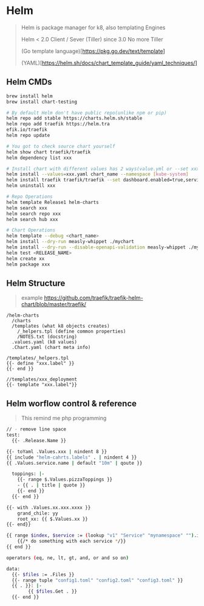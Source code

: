 # Helm
> Helm is package manager for k8, also templating Engines
> 
> Helm < 2.0 Client / Sever (Tiller) since 3.0 No more Tiller
> 
> (Go template language)[https://pkg.go.dev/text/template]
> 
> (YAML)[https://helm.sh/docs/chart_template_guide/yaml_techniques/]
## Helm CMDs
```bash
brew install helm
brew install chart-testing

# By default Helm don't have public repo(unlike npm or pip)
helm repo add stable https://charts.helm.sh/stable
helm repo add traefik https://helm.tra
efik.io/traefik
helm repo update

# You got to check source chart yourself
helm show chart traefik/traefik
helm dependency list xxx

# Install chart with different values has 2 ways(value.yml or --set xxx=123)
helm install --values=xxx.yaml chart_name --namespace [kube-system]
helm install traefik traefik/traefik --set dashboard.enabled=true,serviceType=LoadBalancer,rbac.enabled=true,dashboard.domain=traefik.local
helm uninstall xxx

# Repo Operations
helm template Release1 helm-charts
helm search xxx
helm search repo xxx
helm search hub xxx

# Chart Operations
helm template --debug <chart_name>
helm install --dry-run measly-whippet ./mychart
helm install --dry-run --disable-openapi-validation measly-whippet ./mychart
helm test <RELEASE_NAME>
helm create xx
helm package xxx

```
## Helm Structure
> example https://github.com/traefik/traefik-helm-chart/blob/master/traefik/
```
/helm-charts
  /charts
  /templates (what k8 objects creates)
    /_helpers.tpl (define common properties)
    /NOTES.txt (docstring)
  .values.yaml (k8 values)
  .Chart.yaml (chart meta info)

/templates/_helpers.tpl
{{- define "xxx.label" }}
{{- end }}

//templates/xxx_deployment
{{- template "xxx.label"}}
```

## Helm worflow control & reference
> This remind me php programming
> 
```bash
// - remove line space
test:
  {{- .Release.Name }}

{{- toYaml .Values.xxx | nindent 8 }}
{{ include "helm-cahrts.labels" . | nindent 4 }}
{{ .Values.service.name | default "10m" | qoute }}

  toppings: |-
    {{- range $.Values.pizzaToppings }}
    - {{ . | title | quote }}
    {{- end }}    
  {{- end }}

{{- with .Values.xx.xxx.xxxx }}
    grand_chile: yy
    root_xx: {{ $.Values.xx }}
{{- end}}

{{ range $index, $service := (lookup "v1" "Service" "mynamespace" "").items }}
    {{/* do something with each service */}}
{{ end }}

operators (eq, ne, lt, gt, and, or and so on)

data:
  {{- $files := .Files }}
  {{- range tuple "config1.toml" "config2.toml" "config3.toml" }}
  {{ . }}: |-
        {{ $files.Get . }}
  {{- end }}
```
